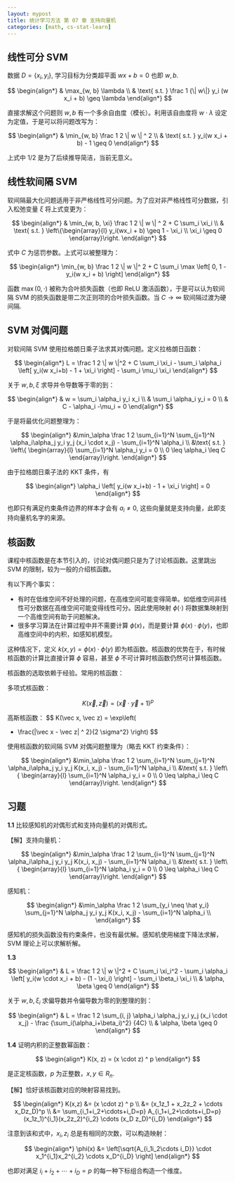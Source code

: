 ```yaml
---
layout: mypost
title: 统计学习方法 第 07 章 支持向量机
categories: [math, cs-stat-learn]
---
```


## 线性可分 SVM

数据 $D=\{x_i,y_i\}$, 学习目标为分类超平面 $w x+b=0$ 也即 $w,b$.

$$
\begin{align*}
& \max_{w, b} \lambda \\
& \text{ s.t. } \frac 1 {\| w\|} y_i (w x_i + b) \geq \lambda
\end{align*}
$$

直接求解这个问题则 $w, b$ 有一个多余自由度（模长）。利用该自由度将 $w \cdot \lambda$ 设定为定值，于是可以将问题改写为：

$$
\begin{align*}
& \min_{w, b} \frac 1 2 \| w \| ^ 2 \\
& \text{ s.t. } y_i(w x_i + b) - 1 \geq 0
\end{align*}
$$

上式中 $1/2$ 是为了后续推导简洁，当前无意义。

## 线性软间隔 SVM

软间隔最大化问题适用于非严格线性可分问题。为了应对非严格线性可分数据，引入松弛变量 $\xi$ 将上式变更为：

$$
\begin{align*}
& \min_{w, b, \xi} \frac 1 2 \| w \| ^ 2 + C \sum_i \xi_i \\
& \text{ s.t. } \left\{\begin{array}{l}
  y_i(wx_i + b) \geq 1 - \xi_i \\
  \xi_i \geq 0
\end{array}\right.
\end{align*}
$$

式中 $C$ 为惩罚参数。上式可以被整理为：

$$
\begin{align*}
\min_{w, b} \frac 1 2 \| w \|^ 2 + C \sum_i \max \left[
  0, 1 - y_i(w x_i + b)
\right]
\end{align*}
$$

函数 $\max(0,\cdot)$ 被称为合叶损失函数（也即 ReLU 激活函数），于是可以认为软间隔 SVM 的损失函数是带二次正则项的合叶损失函数。当 $C\to\infty$ 软间隔过渡为硬间隔.

## SVM 对偶问题

对软间隔 SVM 使用拉格朗日乘子法求其对偶问题。定义拉格朗日函数：

$$
\begin{align*}
L = \frac 1 2 \| w \|^2 + C \sum_i \xi_i - 
  \sum_i \alpha_i \left[ y_i(w x_i+b) - 1 + \xi_i \right] -
  \sum_i \mu_i \xi_i
\end{align*}
$$

关于 $w,b,\xi$ 求导并令导数等于零的到：

$$
\begin{align*}
& w = \sum_i \alpha_i y_i x_i \\
& \sum_i \alpha_i y_i = 0 \\
& C - \alpha_i -\mu_i = 0
\end{align*}
$$

于是将最优化问题整理为：

$$
\begin{align*}
&\min_\alpha \frac 1 2 \sum_{i=1}^N \sum_{j=1}^N
  \alpha_i\alpha_j y_i y_j (x_i \cdot x_j) - 
  \sum_{i=1}^N \alpha_i \\
&\text{ s.t. } \left\{ \begin{array}{l}
  \sum_{i=1}^N \alpha_i y_i = 0 \\
  0 \leq \alpha_i \leq C
\end{array}\right.
\end{align*}
$$

由于拉格朗日乘子法的 KKT 条件，有

$$
\begin{align*}
\alpha_i \left[ y_i(w x_i+b) - 1 + \xi_i \right] = 0
\end{align*}
$$

也即只有满足约束条件边界的样本才会有 $a_i\neq 0$, 这些向量就是支持向量，此即支持向量机名字的来源。

## 核函数

课程中核函数是在本节引入的，讨论对偶问题只是为了讨论核函数。这里跳出 SVM 的限制，较为一般的介绍核函数。

有以下两个事实：

- 有时在低维空间不好处理的问题，在高维空间可能变得简单。如低维空间非线性可分数据在高维空间可能变得线性可分。因此使用映射 $\phi(\cdot)$ 将数据集映射到一个高维空间有助于问题解决。
- 很多学习算法在计算过程中并不需要计算 $\phi(x)$，而是要计算 $\phi(x)\cdot\phi(y)$，也即高维空间中的内积，如感知机模型。

这种情况下，定义 $k(x,y)=\phi(x)\cdot\phi(y)$ 即为核函数。核函数的优势在于，有时候核函数的计算比直接计算 $\phi$ 容易，甚至 $\phi$ 不可计算时核函数仍然可计算核函数。

核函数的选取依赖于经验。常用的核函数：

多项式核函数：

$$K(\vec x, \vec z)=(\vec x \cdot \vec y + 1)^p$$

高斯核函数：
$$
K(\vec x, \vec z) = \exp\left(
  - \frac{\|\vec x - \vec z\| ^ 2}{2 \sigma^2}
\right)
$$

使用核函数的软间隔 SVM 对偶问题整理为（略去 KKT 约束条件）：

$$
\begin{align*}
&\min_\alpha \frac 1 2 \sum_{i=1}^N \sum_{j=1}^N
  \alpha_i\alpha_j y_i y_j K(x_i, x_j) - 
  \sum_{i=1}^N \alpha_i \\
&\text{ s.t. } \left\{ \begin{array}{l}
  \sum_{i=1}^N \alpha_i y_i = 0 \\
  0 \leq \alpha_i \leq C
\end{array}\right.
\end{align*}
$$

## 习题

**1.1** 比较感知机的对偶形式和支持向量机的对偶形式。

【解】支持向量机：

$$
\begin{align*}
&\min_\alpha \frac 1 2 \sum_{i=1}^N \sum_{j=1}^N
  \alpha_i\alpha_j y_i y_j K(x_i, x_j) - 
  \sum_{i=1}^N \alpha_i \\
&\text{ s.t. } \left\{ \begin{array}{l}
  \sum_{i=1}^N \alpha_i y_i = 0 \\
  0 \leq \alpha_i \leq C
\end{array}\right.
\end{align*}
$$

感知机：

$$
\begin{align*}
&\min_\alpha \frac 1 2 \sum_{y_i \neq \hat y_i} \sum_{j=1}^N
  \alpha_j y_i y_j K(x_i, x_j) - 
  \sum_{i=1}^N \alpha_i \\
\end{align*}
$$

感知机的损失函数没有约束条件，也没有最优解。感知机使用梯度下降法求解，SVM 理论上可以求解析解。


**1.3**

$$
\begin{align*}
& L = \frac 1 2 \| w \|^2 + C \sum_i \xi_i^2 - \sum_i \alpha_i 
  \left[ y_i(w \cdot x_i + b) - (1 - \xi_i) \right] -
  \sum_i \beta_i \xi_i \\
& \alpha, \beta \geq 0
\end{align*}
$$

关于 $w, b, \xi_i$ 求偏导数并令偏导数为零的到整理的到：

$$
\begin{align*}
& L = \frac 1 2 \sum_{i, j} \alpha_i \alpha_j y_i y_j
  (x_i \cdot x_j) - \frac {\sum_i(\alpha_i+\beta_i)^2} {4C} \\
& \alpha, \beta \geq 0
\end{align*}
$$

**1.4** 证明内积的正整数幂函数：

$$
\begin{align*}
K(x, z) = (x \cdot z) ^ p
\end{align*}
$$

是正定核函数，$p$ 为正整数，$x, y\in R_n$.

【解】恰好该核函数对应的映射容易找到。

$$
\begin{align*}
K(x,z) 
&= (x \cdot z) ^ p \\
&= (x_1z_1 + x_2z_2 + \cdots x_Dz_D)^p \\
&= \sum_{i_1+i_2+\cdots+i_D=p} A_{i_1+i_2+\cdots+i_D=p}
  (x_1z_1)^{i_1}(x_2z_2)^{i_2} \cdots (x_D z_D)^{i_D}
\end{align*}
$$

注意到该和式中，$x_i, z_i$ 总是有相同的次数，可以构造映射：

$$
\begin{align*}
\phi(x)
&= \left[\sqrt{A_{i_1i_2\cdots i_D}} \cdot 
  x_1^{i_1}x_2^{i_2} \cdots x_D^{i_D} \right]
\end{align*}
$$

也即对满足 $i_i+i_2+\cdots+i_D=p$ 的每一种下标组合构造一个维度。